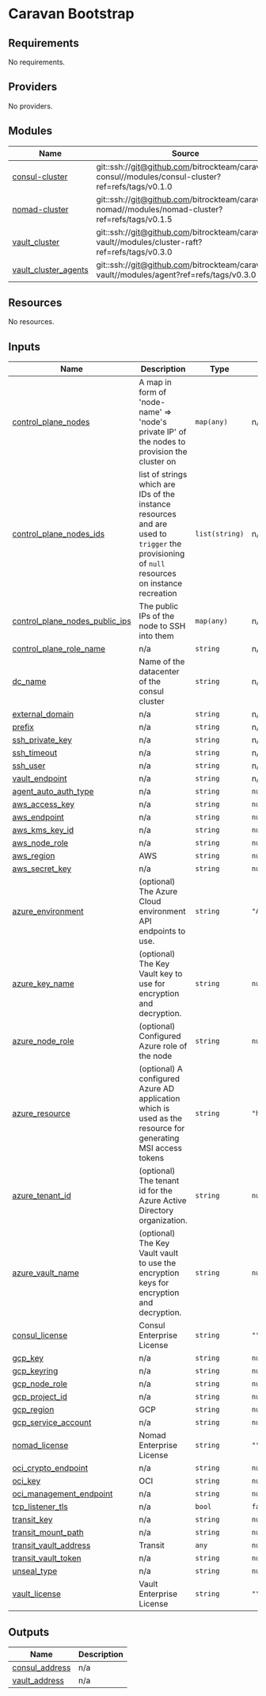 # Caravan Bootstrap

<!-- BEGINNING OF PRE-COMMIT-TERRAFORM DOCS HOOK -->
## Requirements

No requirements.

## Providers

No providers.

## Modules

| Name | Source | Version |
|------|--------|---------|
| <a name="module_consul-cluster"></a> [consul-cluster](#module\_consul-cluster) | git::ssh://git@github.com/bitrockteam/caravan-consul//modules/consul-cluster?ref=refs/tags/v0.1.0 |  |
| <a name="module_nomad-cluster"></a> [nomad-cluster](#module\_nomad-cluster) | git::ssh://git@github.com/bitrockteam/caravan-nomad//modules/nomad-cluster?ref=refs/tags/v0.1.5 |  |
| <a name="module_vault_cluster"></a> [vault\_cluster](#module\_vault\_cluster) | git::ssh://git@github.com/bitrockteam/caravan-vault//modules/cluster-raft?ref=refs/tags/v0.3.0 |  |
| <a name="module_vault_cluster_agents"></a> [vault\_cluster\_agents](#module\_vault\_cluster\_agents) | git::ssh://git@github.com/bitrockteam/caravan-vault//modules/agent?ref=refs/tags/v0.3.0 |  |

## Resources

No resources.

## Inputs

| Name | Description | Type | Default | Required |
|------|-------------|------|---------|:--------:|
| <a name="input_control_plane_nodes"></a> [control\_plane\_nodes](#input\_control\_plane\_nodes) | A map in form of 'node-name' => 'node's private IP' of the nodes to provision the cluster on | `map(any)` | n/a | yes |
| <a name="input_control_plane_nodes_ids"></a> [control\_plane\_nodes\_ids](#input\_control\_plane\_nodes\_ids) | list of strings which are IDs of the instance resources and are used to `trigger` the provisioning of `null` resources on instance recreation | `list(string)` | n/a | yes |
| <a name="input_control_plane_nodes_public_ips"></a> [control\_plane\_nodes\_public\_ips](#input\_control\_plane\_nodes\_public\_ips) | The public IPs of the node to SSH into them | `map(any)` | n/a | yes |
| <a name="input_control_plane_role_name"></a> [control\_plane\_role\_name](#input\_control\_plane\_role\_name) | n/a | `string` | n/a | yes |
| <a name="input_dc_name"></a> [dc\_name](#input\_dc\_name) | Name of the datacenter of the consul cluster | `string` | n/a | yes |
| <a name="input_external_domain"></a> [external\_domain](#input\_external\_domain) | n/a | `string` | n/a | yes |
| <a name="input_prefix"></a> [prefix](#input\_prefix) | n/a | `string` | n/a | yes |
| <a name="input_ssh_private_key"></a> [ssh\_private\_key](#input\_ssh\_private\_key) | n/a | `string` | n/a | yes |
| <a name="input_ssh_timeout"></a> [ssh\_timeout](#input\_ssh\_timeout) | n/a | `string` | n/a | yes |
| <a name="input_ssh_user"></a> [ssh\_user](#input\_ssh\_user) | n/a | `string` | n/a | yes |
| <a name="input_vault_endpoint"></a> [vault\_endpoint](#input\_vault\_endpoint) | n/a | `string` | n/a | yes |
| <a name="input_agent_auto_auth_type"></a> [agent\_auto\_auth\_type](#input\_agent\_auto\_auth\_type) | n/a | `string` | `null` | no |
| <a name="input_aws_access_key"></a> [aws\_access\_key](#input\_aws\_access\_key) | n/a | `string` | `null` | no |
| <a name="input_aws_endpoint"></a> [aws\_endpoint](#input\_aws\_endpoint) | n/a | `string` | `null` | no |
| <a name="input_aws_kms_key_id"></a> [aws\_kms\_key\_id](#input\_aws\_kms\_key\_id) | n/a | `string` | `null` | no |
| <a name="input_aws_node_role"></a> [aws\_node\_role](#input\_aws\_node\_role) | n/a | `string` | `null` | no |
| <a name="input_aws_region"></a> [aws\_region](#input\_aws\_region) | AWS | `string` | `null` | no |
| <a name="input_aws_secret_key"></a> [aws\_secret\_key](#input\_aws\_secret\_key) | n/a | `string` | `null` | no |
| <a name="input_azure_environment"></a> [azure\_environment](#input\_azure\_environment) | (optional) The Azure Cloud environment API endpoints to use. | `string` | `"AZUREPUBLICCLOUD"` | no |
| <a name="input_azure_key_name"></a> [azure\_key\_name](#input\_azure\_key\_name) | (optional) The Key Vault key to use for encryption and decryption. | `string` | `null` | no |
| <a name="input_azure_node_role"></a> [azure\_node\_role](#input\_azure\_node\_role) | (optional) Configured Azure role of the node | `string` | `null` | no |
| <a name="input_azure_resource"></a> [azure\_resource](#input\_azure\_resource) | (optional) A configured Azure AD application which is used as the resource for generating MSI access tokens | `string` | `"https://management.azure.com/"` | no |
| <a name="input_azure_tenant_id"></a> [azure\_tenant\_id](#input\_azure\_tenant\_id) | (optional) The tenant id for the Azure Active Directory organization. | `string` | `null` | no |
| <a name="input_azure_vault_name"></a> [azure\_vault\_name](#input\_azure\_vault\_name) | (optional) The Key Vault vault to use the encryption keys for encryption and decryption. | `string` | `null` | no |
| <a name="input_consul_license"></a> [consul\_license](#input\_consul\_license) | Consul Enterprise License | `string` | `""` | no |
| <a name="input_gcp_key"></a> [gcp\_key](#input\_gcp\_key) | n/a | `string` | `null` | no |
| <a name="input_gcp_keyring"></a> [gcp\_keyring](#input\_gcp\_keyring) | n/a | `string` | `null` | no |
| <a name="input_gcp_node_role"></a> [gcp\_node\_role](#input\_gcp\_node\_role) | n/a | `string` | `null` | no |
| <a name="input_gcp_project_id"></a> [gcp\_project\_id](#input\_gcp\_project\_id) | n/a | `string` | `null` | no |
| <a name="input_gcp_region"></a> [gcp\_region](#input\_gcp\_region) | GCP | `string` | `null` | no |
| <a name="input_gcp_service_account"></a> [gcp\_service\_account](#input\_gcp\_service\_account) | n/a | `string` | `null` | no |
| <a name="input_nomad_license"></a> [nomad\_license](#input\_nomad\_license) | Nomad Enterprise License | `string` | `""` | no |
| <a name="input_oci_crypto_endpoint"></a> [oci\_crypto\_endpoint](#input\_oci\_crypto\_endpoint) | n/a | `string` | `null` | no |
| <a name="input_oci_key"></a> [oci\_key](#input\_oci\_key) | OCI | `string` | `null` | no |
| <a name="input_oci_management_endpoint"></a> [oci\_management\_endpoint](#input\_oci\_management\_endpoint) | n/a | `string` | `null` | no |
| <a name="input_tcp_listener_tls"></a> [tcp\_listener\_tls](#input\_tcp\_listener\_tls) | n/a | `bool` | `false` | no |
| <a name="input_transit_key"></a> [transit\_key](#input\_transit\_key) | n/a | `string` | `null` | no |
| <a name="input_transit_mount_path"></a> [transit\_mount\_path](#input\_transit\_mount\_path) | n/a | `string` | `null` | no |
| <a name="input_transit_vault_address"></a> [transit\_vault\_address](#input\_transit\_vault\_address) | Transit | `any` | `null` | no |
| <a name="input_transit_vault_token"></a> [transit\_vault\_token](#input\_transit\_vault\_token) | n/a | `string` | `null` | no |
| <a name="input_unseal_type"></a> [unseal\_type](#input\_unseal\_type) | n/a | `string` | `null` | no |
| <a name="input_vault_license"></a> [vault\_license](#input\_vault\_license) | Vault Enterprise License | `string` | `""` | no |

## Outputs

| Name | Description |
|------|-------------|
| <a name="output_consul_address"></a> [consul\_address](#output\_consul\_address) | n/a |
| <a name="output_vault_address"></a> [vault\_address](#output\_vault\_address) | n/a |
<!-- END OF PRE-COMMIT-TERRAFORM DOCS HOOK -->
